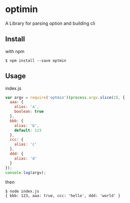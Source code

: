 optimin
=======

A Library for parsing option and building cli

## Install
with npm
```
$ npm install --save optmin
```

## Usage
index.js
```js
var argv = require('optmin')(process.argv.slice(2), {
  aaa: {
    alias: 'a',
    boolean: true
  },
  bbb: {
    alias: 'b',
    default: 123
  },
  ccc: {
    alias: 'c'
  },
  ddd: {
    alias: 'd'
  }
});
console.log(argv);
```

then
```
$ node index.js
{ bbb: 123, aaa: true, ccc: 'hello', ddd: 'world' }
```
